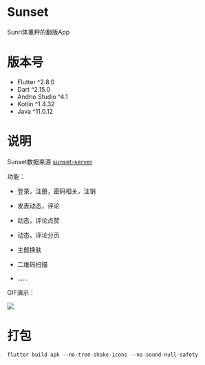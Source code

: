 # Sunset

Sunri体重秤的翻版App
# 版本号
- Flutter ^2.8.0
- Dart ^2.15.0
- Andrio Studio ^4.1
- Kotlin ^1.4.32
- Java ^11.0.12

# 说明

Sunset数据来源 [sunset-server](https://github.com/dlongs49/sunset-server)

功能：

- 登录，注册，密码相关，注销

- 发表动态，评论
- 动态，评论点赞
- 动态，评论分页
- 主题换肤
- 二维码扫描
- ......

GIF演示：

![](https://i.postimg.cc/Hnp3vCHK/sunset.gif)



# 打包

 `flutter build apk --no-tree-shake-icons --no-sound-null-safety`

